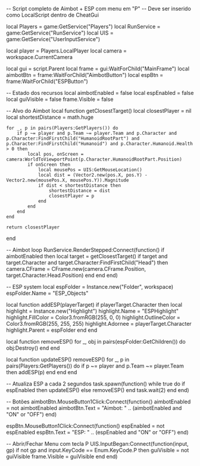 -- Script completo de Aimbot + ESP com menu em "P"
-- Deve ser inserido como LocalScript dentro de CheatGui

local Players = game:GetService("Players")
local RunService = game:GetService("RunService")
local UIS = game:GetService("UserInputService")

local player = Players.LocalPlayer
local camera = workspace.CurrentCamera

local gui = script.Parent
local frame = gui:WaitForChild("MainFrame")
local aimbotBtn = frame:WaitForChild("AimbotButton")
local espBtn = frame:WaitForChild("ESPButton")

-- Estado dos recursos
local aimbotEnabled = false
local espEnabled = false
local guiVisible = false
frame.Visible = false

-- Alvo do Aimbot
local function getClosestTarget()
	local closestPlayer = nil
	local shortestDistance = math.huge

	for _, p in pairs(Players:GetPlayers()) do
		if p ~= player and p.Team ~= player.Team and p.Character and p.Character:FindFirstChild("HumanoidRootPart") and p.Character:FindFirstChild("Humanoid") and p.Character.Humanoid.Health > 0 then
			local pos, onScreen = camera:WorldToViewportPoint(p.Character.HumanoidRootPart.Position)
			if onScreen then
				local mousePos = UIS:GetMouseLocation()
				local dist = (Vector2.new(pos.X, pos.Y) - Vector2.new(mousePos.X, mousePos.Y)).Magnitude
				if dist < shortestDistance then
					shortestDistance = dist
					closestPlayer = p
				end
			end
		end
	end

	return closestPlayer
end

-- Aimbot loop
RunService.RenderStepped:Connect(function()
	if aimbotEnabled then
		local target = getClosestTarget()
		if target and target.Character and target.Character:FindFirstChild("Head") then
			camera.CFrame = CFrame.new(camera.CFrame.Position, target.Character.Head.Position)
		end
	end
end)

-- ESP system
local espFolder = Instance.new("Folder", workspace)
espFolder.Name = "ESP_Objects"

local function addESP(playerTarget)
	if playerTarget.Character then
		local highlight = Instance.new("Highlight")
		highlight.Name = "ESPHighlight"
		highlight.FillColor = Color3.fromRGB(255, 0, 0)
		highlight.OutlineColor = Color3.fromRGB(255, 255, 255)
		highlight.Adornee = playerTarget.Character
		highlight.Parent = espFolder
	end
end

local function removeESP()
	for _, obj in pairs(espFolder:GetChildren()) do
		obj:Destroy()
	end
end

local function updateESP()
	removeESP()
	for _, p in pairs(Players:GetPlayers()) do
		if p ~= player and p.Team ~= player.Team then
			addESP(p)
		end
	end
end

-- Atualiza ESP a cada 2 segundos
task.spawn(function()
	while true do
		if espEnabled then
			updateESP()
		else
			removeESP()
		end
		task.wait(2)
	end
end)

-- Botões
aimbotBtn.MouseButton1Click:Connect(function()
	aimbotEnabled = not aimbotEnabled
	aimbotBtn.Text = "Aimbot: " .. (aimbotEnabled and "ON" or "OFF")
end)

espBtn.MouseButton1Click:Connect(function()
	espEnabled = not espEnabled
	espBtn.Text = "ESP: " .. (espEnabled and "ON" or "OFF")
end)

-- Abrir/Fechar Menu com tecla P
UIS.InputBegan:Connect(function(input, gp)
	if not gp and input.KeyCode == Enum.KeyCode.P then
		guiVisible = not guiVisible
		frame.Visible = guiVisible
	end
end)
